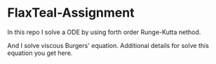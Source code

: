 # FlaxTeal-Assignment

In this repo I solve a ODE by using forth order Runge-Kutta nethod.

And I solve viscous Burgers' equation. Additional details for solve this equation you get here.
